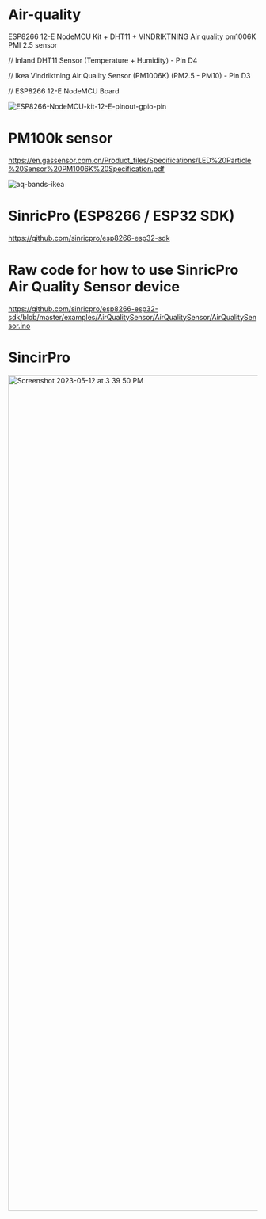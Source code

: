 # Air-quality
ESP8266 12-E NodeMCU Kit + DHT11 + VINDRIKTNING Air quality pm1006K PMI 2.5 sensor

// Inland DHT11 Sensor (Temperature + Humidity) - Pin D4

// Ikea Vindriktning Air Quality Sensor (PM1006K) (PM2.5 - PM10) - Pin D3

// ESP8266 12-E NodeMCU Board


![ESP8266-NodeMCU-kit-12-E-pinout-gpio-pin](https://github.com/cemdede/Air-quality/assets/14031604/34a9b40c-f285-4801-812c-c6b0c70e548b)

# PM100k sensor
https://en.gassensor.com.cn/Product_files/Specifications/LED%20Particle%20Sensor%20PM1006K%20Specification.pdf

![aq-bands-ikea](https://github.com/cemdede/Air-quality/assets/14031604/e256cda1-6083-4e1b-9431-57d8508da724)

# SinricPro (ESP8266 / ESP32 SDK) 
https://github.com/sinricpro/esp8266-esp32-sdk


# Raw code for how to use SinricPro Air Quality Sensor device
https://github.com/sinricpro/esp8266-esp32-sdk/blob/master/examples/AirQualitySensor/AirQualitySensor/AirQualitySensor.ino

# SincirPro
<img width="1688" alt="Screenshot 2023-05-12 at 3 39 50 PM" src="https://github.com/cemdede/Air-quality/assets/14031604/a756ae9a-9d3e-413c-b112-bc9a024aa091">
